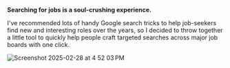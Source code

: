 **Searching for jobs is a soul-crushing experience.**

I've recommended lots of handy Google search tricks to help job-seekers find new and interesting roles over the years, so I decided to throw together a little tool to quickly help people craft targeted searches across major job boards with one click.

![Screenshot 2025-02-28 at 4 52 03 PM](https://github.com/user-attachments/assets/823581cd-9b74-4828-9d7d-0a4a51992327)
